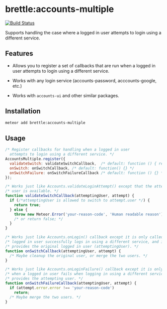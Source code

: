 # brettle:accounts-multiple

[![Build Status](https://travis-ci.org/brettle/meteor-accounts-multiple.svg?branch=master)](https://travis-ci.org/brettle/meteor-accounts-multiple)

Supports handling the case where a logged in user attempts to login using a
different service.

## Features

- Allows you to register a set of callbacks that are run when a logged in user
  attempts to login using a different service.

- Works with any login service (accounts-password, acccounts-google, etc.)

- Works with `accounts-ui` and other similar packages.

## Installation
```sh
meteor add brettle:accounts-multiple
```

## Usage

```javascript
/* Register callbacks for handling when a logged in user
  attempts to login using a different service. */
AccountsMultiple.register({
  validateSwitch: validateSwitchCallback,  /* default: function () { return true; } */
  onSwitch: onSwitchCallback, /* default: function() {} */
  onSwitchFailure: onSwitchFailureCallback /* default: function () {} */
});

/* Works just like Accounts.validateLoginAttempt() except that the attempting
/* user is available. */
function validateSwitchCallback(attemptingUser, attempt) {
  if (/*attemptingUser is allowed to switch to attempt.user */) {
    return true;
  } else {
    throw new Meteor.Error('your-reason-code', 'Human readable reason');
    /* or return false; */
  }
}

/* Works just like Accounts.onLogin() callback except it is only called when a
/* logged in user successfully logs in using a different service, and it
/* provides the original logged in user (attemptingUser). */
function onSwitchCallback(attemptingUser, attempt) {
  /* Maybe cleanup the original user, or merge the two users. */
}

/* Works just like Accounts.onLoginFailure() callback except it is only called
/* when a logged in user fails when logging in using a different service, and it
/* provides the attempting user. */
function onSwitchFailureCallback(attemptingUser, attempt) {
  if (attempt.error.error !== 'your-reason-code')
    return;
  /* Maybe merge the two users. */  
}
```

